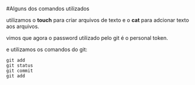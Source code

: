 #Alguns dos comandos utilizados

utilizamos o **touch** para criar arquivos de texto e o **cat** para adcionar texto aos arquivos.

vimos que agora o password utilizado pelo git é o personal token.

e utilizamos os comandos do git:

```
git add
git status
git commit
git add
